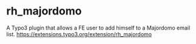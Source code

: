 # rh_majordomo
A Typo3 plugin that allows a FE user to add himself to a Majordomo email list.
https://extensions.typo3.org/extension/rh_majordomo
